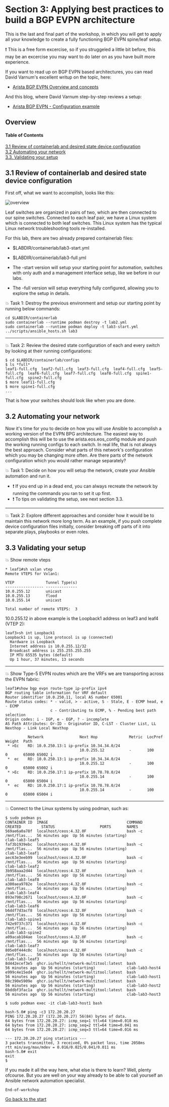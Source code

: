 # Section 3: Applying best practices to build a BGP EVPN architecture
This is the last and final part of the workshop, in which you will get to apply all your knowledge to create a fully functioning BGP EVPN spine/leaf setup.

:exclamation: This is a free form excercise, so if you struggeled a little bit before, this may be an excercise you may want to do later on as you have built more experience.

If you want to read up on BGP EVPN based architectures, you can read David Varnum's excellent writup on the topic, here:
* [Arista BGP EVPN Overview and concepts](https://overlaid.net/2018/08/27/arista-bgp-evpn-overview-and-concepts/)

And this blog, where David Varnum step-by-step reviews a setup:
* [Arista BGP EVPN - Configuration example](https://overlaid.net/2019/01/27/arista-bgp-evpn-configuration-example/)

## Overview
#### Table of Contents
[3.1 Review of containerlab and desired state device configuration](#31-review-of-containerlab-and-desired-state-device-configuration)<br>
[3.2 Automating your network](#32-automating-your-network)<br>
[3.3. Validating your setup](#33-validating-your-setup)<br>

## 3.1 Review of containerlab and desired state device configuration
First off, what we want to accomplish, looks like this:

![overview](overview-evpn-bgp.png)

Leaf switches are organized in pairs of two, which are then connected to our spine switches. Connected to each leaf pair, we have a Linux system which is connected to both leaf switches. This Linux system has the typical Linux network troubleshooting tools re-installed.

For this lab, there are two already prepared containerlab files:
* $LABDIR/containerlab/lab3-start.yml
* $LABDIR/containerlab/lab3-full.yml

* The -start version will setup your starting point for automation, switches with only auth and a management interface setup, like we before in our labs.
* The -full version will setup everything fully configured, allowing you to explore the setup in details.

:boom: Task 1: Destroy the previous environment and setup our starting point by running below commands:
```
cd $LABDIR/containerlab
sudo containerlab --runtime podman destroy -t lab2.yml
sudo containerlab --runtime podman deploy -t lab3-start.yml
../scripts/ansible_hosts.sh lab3
```

---

:boom: Task 2: Review the desired state configuration of each and every switch by looking at their running configurations:
```
$ cd $LABDIR/containerlab/configs
$ ls *full*
leaf1-full.cfg	leaf2-full.cfg	leaf3-full.cfg	leaf4-full.cfg	leaf5-full.cfg	leaf6-full.cfg	leaf7-full.cfg	leaf8-full.cfg	spine1-full.cfg  spine2-full.cfg
$ more leaf11-full.cfg
$ more spine1-full.cfg
...
```

That is how your switches should look like when you are done.

## 3.2 Automating your network
Now it's time for you to decide on how you will use Ansible to accomplish a working version of the EVPN BPG architecture. The easiest way to accomplish this will be to use the arista.eos.eos_config module and push the working running configs to each switch. In real life, that is not always the best approach. Consider what parts of this network's configuration which you may be changing more often. Are there parts of the network configuration which you would rather manage separately? 

:boom: Task 1: Decide on how you will setup the network, create your Ansible automation and run it.
* :exclamation: If you end up in a dead end, you can always recreate the network by running the commands you ran to set it up first.
* :exclamation: To tips on validating the setup, see next section 3.3.

---

:boom: Task 2: Explore different approaches and consider how it would be to maintain this network more long term. As an example, if you push complete device configuration files initially, consider breaking off parts of it into separate plays, playbooks or even roles.  

## 3.3 Validating your setup

:boom: Show remote vteps

```
* leaf1#sh vxlan vtep
Remote VTEPS for Vxlan1:

VTEP              Tunnel Type(s)
----------------- --------------
10.0.255.12       unicast       
10.0.255.13       flood         
10.0.255.14       unicast       

Total number of remote VTEPS:  3
```

10.0.255.12 in above example is the Loopback1 address on leaf3 and leaf4 (VTEP 2):
```
leaf3>sh int Loopback1
Loopback1 is up, line protocol is up (connected)
  Hardware is Loopback
  Internet address is 10.0.255.12/32
  Broadcast address is 255.255.255.255
  IP MTU 65535 bytes (default)
  Up 1 hour, 37 minutes, 13 seconds
```

---

:boom: Show Type-5 EVPN routes which are the VRFs we are transporting across the EVPN fabric:
```
leaf1#show bgp evpn route-type ip-prefix ipv4
BGP routing table information for VRF default
Router identifier 10.0.250.11, local AS number 65001
Route status codes: * - valid, > - active, S - Stale, E - ECMP head, e - ECMP
                    c - Contributing to ECMP, % - Pending best path selection
Origin codes: i - IGP, e - EGP, ? - incomplete
AS Path Attributes: Or-ID - Originator ID, C-LST - Cluster List, LL Nexthop - Link Local Nexthop

          Network                Next Hop              Metric  LocPref Weight  Path
 * >Ec    RD: 10.0.250.13:1 ip-prefix 10.34.34.0/24
                                 10.0.255.12           -       100     0       65000 65002 i
 *  ec    RD: 10.0.250.13:1 ip-prefix 10.34.34.0/24
                                 10.0.255.12           -       100     0       65000 65002 i
 * >Ec    RD: 10.0.250.17:1 ip-prefix 10.78.78.0/24
                                 10.0.255.14           -       100     0       65000 65004 i
 *  ec    RD: 10.0.250.17:1 ip-prefix 10.78.78.0/24
                                 10.0.255.14           -       100     0       65000 65004 i
``` 

---

:boom: Connect to the Linux systems by using podman, such as:
```
$ sudo podman ps
CONTAINER ID  IMAGE                                   COMMAND               CREATED         STATUS                    PORTS       NAMES
569ae6a0a78f  localhost/ceos:4.32.0F                  bash -c /mnt/flas...  56 minutes ago  Up 56 minutes (starting)              clab-lab3-leaf5
faf3b1939ebc  localhost/ceos:4.32.0F                  bash -c /mnt/flas...  56 minutes ago  Up 56 minutes (starting)              clab-lab3-leaf1
aec63e3eeb99  localhost/ceos:4.32.0F                  bash -c /mnt/flas...  56 minutes ago  Up 56 minutes (starting)              clab-lab3-leaf2
3b958aaa2d44  localhost/ceos:4.32.0F                  bash -c /mnt/flas...  56 minutes ago  Up 56 minutes (starting)              clab-lab3-leaf8
a300aea9782e  localhost/ceos:4.32.0F                  bash -c /mnt/flas...  56 minutes ago  Up 56 minutes (starting)              clab-lab3-leaf4
893e798c2671  localhost/ceos:4.32.0F                  bash -c /mnt/flas...  56 minutes ago  Up 56 minutes (starting)              clab-lab3-leaf6
b6ddf7d3acf8  localhost/ceos:4.32.0F                  bash -c /mnt/flas...  56 minutes ago  Up 56 minutes (starting)              clab-lab3-spine1
742e9737c371  localhost/ceos:4.32.0F                  bash -c /mnt/flas...  56 minutes ago  Up 56 minutes (starting)              clab-lab3-spine2
a09acab104ae  localhost/ceos:4.32.0F                  bash -c /mnt/flas...  56 minutes ago  Up 56 minutes (starting)              clab-lab3-leaf7
805e0f444c0c  localhost/ceos:4.32.0F                  bash -c /mnt/flas...  56 minutes ago  Up 56 minutes (starting)              clab-lab3-leaf3
8d442ecef3e5  ghcr.io/hellt/network-multitool:latest  bash                  56 minutes ago  Up 56 minutes (starting)              clab-lab3-host4
e999c4e15ed4  ghcr.io/hellt/network-multitool:latest  bash                  56 minutes ago  Up 56 minutes (starting)              clab-lab3-host1
08c390e5909e  ghcr.io/hellt/network-multitool:latest  bash                  56 minutes ago  Up 56 minutes (starting)              clab-lab3-host2
6bddbf3fac1a  ghcr.io/hellt/network-multitool:latest  bash                  56 minutes ago  Up 56 minutes (starting)              clab-lab3-host3

$ sudo podman exec -it clab-lab3-host1 bash

bash-5.0# ping -c3 172.20.20.27
PING 172.20.20.27 (172.20.20.27) 56(84) bytes of data.
64 bytes from 172.20.20.27: icmp_seq=1 ttl=64 time=0.018 ms
64 bytes from 172.20.20.27: icmp_seq=2 ttl=64 time=0.041 ms
64 bytes from 172.20.20.27: icmp_seq=3 ttl=64 time=0.016 ms

--- 172.20.20.27 ping statistics ---
3 packets transmitted, 3 received, 0% packet loss, time 2058ms
rtt min/avg/max/mdev = 0.016/0.025/0.041/0.011 ms
bash-5.0# exit
exit
$
```

If you made it all the way here, what else is there to learn? Well, plenty ofcourse. But you are well on your way already to be able to call yourself an Ansible network automation specialist.

```
End-of-workshop
```
[Go back to the start](../../README.md)

